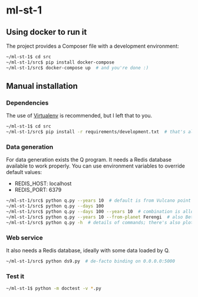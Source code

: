 # ml-st-1

## Using docker to run it

The project provides a Composer file with a development environment:

```bash
~/ml-st-1$ cd src
~/ml-st-1/src$ pip install docker-compose
~/ml-st-1/src$ docker-compose up  # and you're done :)
```

## Manual installation

### Dependencies

The use of [Virtualenv](https://virtualenv.pypa.io/en/stable/) is recommended,
but I left that to you.

```bash
~/ml-st-1$ cd src
~/ml-st-1/src$ pip install -r requirements/development.txt  # that's all!
```

### Data generation

For data generation exists the Q program. It needs a Redis database available
to work properly. You can use environment variables to override default values:

* REDIS_HOST: localhost
* REDIS_PORT: 6379

```bash
~/ml-st-1/src$ python q.py --years 10  # default is from Vulcano point of view
~/ml-st-1/src$ python q.py --days 100
~/ml-st-1/src$ python q.py --days 100 --years 10  # combination is allowed!
~/ml-st-1/src$ python q.py --years 10 --from-planet Ferengi  # also Betasoide
~/ml-st-1/src$ python q.py -h  # details of commands; there's also plot capabilities
```

### Web service

It also needs a Redis database, ideally with some data loaded by Q.

```bash
~/ml-st-1/src$ python ds9.py  # de-facto binding on 0.0.0.0:5000
```

### Test it

```bash
~/ml-st-1$ python -m doctest -v *.py
```

